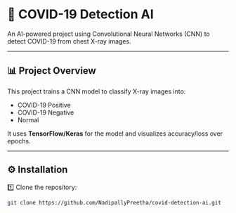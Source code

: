 # 🦠 COVID-19 Detection AI
An AI-powered project using Convolutional Neural Networks (CNN) to detect COVID-19 from chest X-ray images.

---

## 📊 **Project Overview**
This project trains a CNN model to classify X-ray images into:
- COVID-19 Positive  
- COVID-19 Negative  
- Normal  

It uses **TensorFlow/Keras** for the model and visualizes accuracy/loss over epochs.

---

## ⚙️ **Installation**

1️⃣ Clone the repository:
```bash
git clone https://github.com/NadipallyPreetha/covid-detection-ai.git
